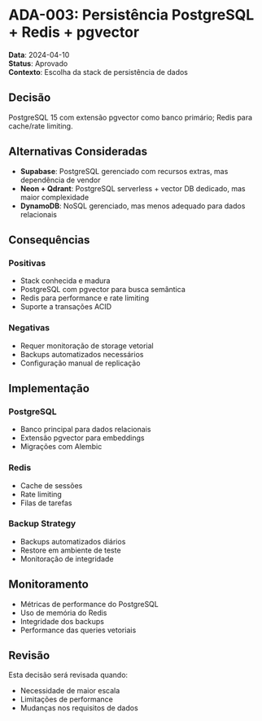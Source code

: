 # ADA-003: Persistência PostgreSQL + Redis + pgvector

**Data**: 2024-04-10  
**Status**: Aprovado  
**Contexto**: Escolha da stack de persistência de dados

## Decisão

PostgreSQL 15 com extensão pgvector como banco primário; Redis para cache/rate limiting.

## Alternativas Consideradas

- **Supabase**: PostgreSQL gerenciado com recursos extras, mas dependência de vendor
- **Neon + Qdrant**: PostgreSQL serverless + vector DB dedicado, mas maior complexidade
- **DynamoDB**: NoSQL gerenciado, mas menos adequado para dados relacionais

## Consequências

### Positivas
- Stack conhecida e madura
- PostgreSQL com pgvector para busca semântica
- Redis para performance e rate limiting
- Suporte a transações ACID

### Negativas
- Requer monitoração de storage vetorial
- Backups automatizados necessários
- Configuração manual de replicação

## Implementação

### PostgreSQL
- Banco principal para dados relacionais
- Extensão pgvector para embeddings
- Migrações com Alembic

### Redis
- Cache de sessões
- Rate limiting
- Filas de tarefas

### Backup Strategy
- Backups automatizados diários
- Restore em ambiente de teste
- Monitoração de integridade

## Monitoramento

- Métricas de performance do PostgreSQL
- Uso de memória do Redis
- Integridade dos backups
- Performance das queries vetoriais

## Revisão

Esta decisão será revisada quando:
- Necessidade de maior escala
- Limitações de performance
- Mudanças nos requisitos de dados
